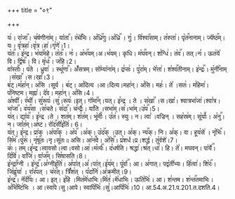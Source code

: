 +++
title = "०९"

+++


  
यः꣢। रा꣡जा꣢꣯। च꣣र्षणीना꣢म्। या꣡ता꣢꣯। र꣡थे꣢꣯भिः। अ꣡ध्रि꣢꣯गुः।अ꣡ध्रि꣢꣯ । गुः꣣। वि꣡श्वा꣢꣯साम्। त꣣रुता꣢। पृ꣡त꣢꣯नानाम्। ज्ये꣡ष्ठ꣢꣯म्। यः। वृ꣣त्रहा꣢।वृ꣣त्र।हा꣢।गृ꣣णे꣢।1।  
य꣡तः꣢꣯। इ꣣न्द्र। भ꣡या꣢꣯महे। त꣡तः꣢꣯। नः꣣। अ꣡भ꣢꣯यम्।अ।भ꣣यम्। कृधि। म꣡घ꣢꣯वन्। श꣣ग्धि꣢। त꣡व꣢꣯। तत्।नः꣣। ऊत꣡ये꣢ वि। द्वि꣡षः꣢꣯। वि। मृ꣡धः꣢꣯। ज꣣हि।2।  
वा꣡स्तोः꣢꣯। प꣣ते । ध्रुवा꣢ । स्थू꣡णा꣢꣯। अँ꣡सत्रम्। सो꣣म्या꣡ना꣢म्। द्र꣣प्सः꣢। पु꣣रा꣢म्। भे꣣त्ता꣢। श꣡श्व꣢꣯तीनाम्। इ꣡न्द्रः꣢꣯। मु꣡नी꣢꣯नाम् ।स꣡खा꣢꣯ ।स।खा꣣।3।  
ब꣢ट्।म꣣हा꣢न्। अ꣢सि ।सूर्य । ब꣢ट्। आ꣣दित्य ।आ।दित्य।महा꣢न्। अ꣣सि। महः꣢। ते꣣ ।सतः꣢। म꣢हिमा꣢। प꣣निष्टम। मह्ना꣢। दे꣣व। महा꣢न्। अ꣣सि।4।  
अ꣣श्वी꣢। र꣣थी꣢। सु꣣रूपः꣢।सु꣣।रूपः꣢।इत्। गो꣡मा꣢꣯न्।यत्। इ꣣न्द्र । ते । स꣡खा꣢꣯ ।स।खा꣣। श्वात्रभा꣡जा꣢।श्वा꣣त्र।भा꣡जा꣢꣯। व꣡य꣢꣯सा ।स꣣चते। स꣡दा꣢꣯। च꣣न्द्रैः꣢। या꣣ति ।सभा꣢म्।स꣣।भा꣢म्।उ꣡प꣢꣯।5।  
य꣢त्। द्या꣡वः꣢꣯। इ꣣न्द्र ।ते । शत꣢म्। श꣣त꣢म्। भू꣡मीः꣢꣯। उ꣣त꣢। स्युः। न। त्वा꣣ ।वज्रिन् । सह꣡स्र꣢म्। सू꣡र्याः꣢꣯। अ꣡नु꣢꣯। न। जा꣣त꣢म्।अ꣣ष्ट। रो꣡द꣢꣯सी꣣इ꣡ति꣢। 6।  
य꣢त्। इ꣣न्द्र। प्रा꣢क् ।अ꣡पा꣢꣯क् । अ꣡प꣢꣯ ।अ꣣क्। उ꣡द꣢꣯क् ।उत्। अ꣣क्। न्य꣢꣯क्। नि। अ꣣क्। वा। हूय꣡से꣢ । नृ꣡भिः꣢꣯। सि꣡म꣢꣯।पु꣣रू꣢। नृ꣡षू꣢꣯तः।नृ।सू꣣तः॥ असि। आ꣡न꣢꣯वे। अ꣡सि꣢꣯। प्र꣣शर्ध।प्र।शर्द्ध। तु꣡र्वशे꣢।7।  
कः꣢। तम्।इ꣣न्द्र।त्वावसो।त्वा।वसो।आ꣢।म꣡र्त्यः꣢꣯। द꣣धर्षति। श्रद्धा꣢।श्र꣣त्।धा꣢। हि। ते꣣। मघवन्। पा꣡र्ये꣢꣯। दि꣣वि꣢। वा꣣जि꣢। वा꣡ज꣢꣯म्। सि꣣षासति।8।  
इ꣡न्द्रा꣢꣯ग्नी । इ꣡न्द्र꣢꣯।अ꣣ग्नीइ꣡ति꣢। अ꣣पा꣢त्।अ꣣।पा꣢त्।इ꣣य꣢म्। पू꣡र्वा꣢꣯। आ। अ꣣गात्। पद्व꣡ती꣢भ्यः। हि꣣त्वा꣢। शि꣡रः꣢꣯। जि꣣ह्व꣡या꣢ । रा꣡र꣢꣯पत् । च꣡र꣢꣯त्। त्रिँ꣣श꣢त् । प꣣दा꣡नि꣢।अ꣣क्रमीत्।9।  
इ꣡न्द्र꣢꣯। ने꣡दी꣢꣯यः। आ। इत्। इ꣣हि ।मित꣡मे꣢धाभिः।मि꣣त꣢।मे꣣धाभिः। ऊति꣡भिः꣢। आ। श꣣न्तम। श꣡न्त꣢꣯तमाभिः। अ꣣भि꣡ष्टि꣢भिः । आ।स्वा꣢पे।सु।आपे। स्वापि꣡भिः꣢।सु꣣।आपि꣡भिः꣢।10।
आ.54.अ.21.प.201.त.दशति.4।  
